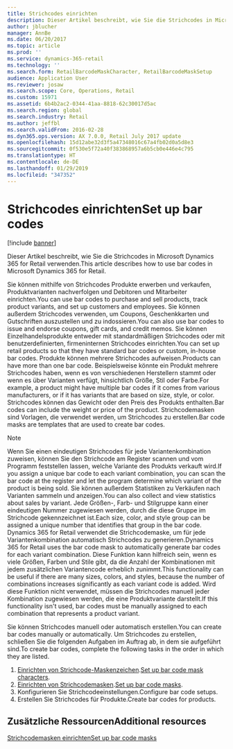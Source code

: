 ```yaml
---
title: Strichcodes einrichten
description: Dieser Artikel beschreibt, wie Sie die Strichcodes in Microsoft Dynamics 365 for Retail verwenden.
author: jblucher
manager: AnnBe
ms.date: 06/20/2017
ms.topic: article
ms.prod: ''
ms.service: dynamics-365-retail
ms.technology: ''
ms.search.form: RetailBarcodeMaskCharacter, RetailBarcodeMaskSetup
audience: Application User
ms.reviewer: josaw
ms.search.scope: Core, Operations, Retail
ms.custom: 15971
ms.assetid: 6b4b2ac2-0344-41aa-8818-62c30017d5ac
ms.search.region: global
ms.search.industry: Retail
ms.author: jeffbl
ms.search.validFrom: 2016-02-28
ms.dyn365.ops.version: AX 7.0.0, Retail July 2017 update
ms.openlocfilehash: 15d12abe32d3f5a47348016c67a4fb02d0a5d8e3
ms.sourcegitcommit: 0f530e5f72a40f383868957a6b5cb0e446e4c795
ms.translationtype: HT
ms.contentlocale: de-DE
ms.lasthandoff: 01/29/2019
ms.locfileid: "347352"
---
```

# <a name="set-up-bar-codes"></a><span data-ttu-id="35cfb-103">Strichcodes einrichten</span><span class="sxs-lookup"><span data-stu-id="35cfb-103">Set up bar codes</span></span>

[!include [banner](includes/banner.md)]

<span data-ttu-id="35cfb-104">Dieser Artikel beschreibt, wie Sie die Strichcodes in Microsoft Dynamics 365 for Retail verwenden.</span><span class="sxs-lookup"><span data-stu-id="35cfb-104">This article describes how to use bar codes in Microsoft Dynamics 365 for Retail.</span></span>

<span data-ttu-id="35cfb-105">Sie können mithilfe von Strichcodes Produkte erwerben und verkaufen, Produktvarianten nachverfolgen und Debitoren und Mitarbeiter einrichten.</span><span class="sxs-lookup"><span data-stu-id="35cfb-105">You can use bar codes to purchase and sell products, track product variants, and set up customers and employees.</span></span> <span data-ttu-id="35cfb-106">Sie können außerdem Strichcodes verwenden, um Coupons, Geschenkkarten und Gutschriften auszustellen und zu indossieren.</span><span class="sxs-lookup"><span data-stu-id="35cfb-106">You can also use bar codes to issue and endorse coupons, gift cards, and credit memos.</span></span> <span data-ttu-id="35cfb-107">Sie können Einzelhandelsprodukte entweder mit standardmäßigen Strichcodes oder mit benutzerdefinierten, firmeninternen Strichcodes einrichten.</span><span class="sxs-lookup"><span data-stu-id="35cfb-107">You can set up retail products so that they have standard bar codes or custom, in-house bar codes.</span></span> <span data-ttu-id="35cfb-108">Produkte können mehrere Strichcodes aufweisen.</span><span class="sxs-lookup"><span data-stu-id="35cfb-108">Products can have more than one bar code.</span></span> <span data-ttu-id="35cfb-109">Beispielsweise könnte ein Produkt mehrere Strichcodes haben, wenn es von verschiedenen Herstellern stammt oder wenn es über Varianten verfügt, hinsichtlich Größe, Stil oder Farbe.</span><span class="sxs-lookup"><span data-stu-id="35cfb-109">For example, a product might have multiple bar codes if it comes from various manufacturers, or if it has variants that are based on size, style, or color.</span></span> <span data-ttu-id="35cfb-110">Strichcodes können das Gewicht oder den Preis des Produkts enthalten.</span><span class="sxs-lookup"><span data-stu-id="35cfb-110">Bar codes can include the weight or price of the product.</span></span> <span data-ttu-id="35cfb-111">Strichcodemasken sind Vorlagen, die verwendet werden, um Strichcodes zu erstellen.</span><span class="sxs-lookup"><span data-stu-id="35cfb-111">Bar code masks are templates that are used to create bar codes.</span></span>

> [!NOTE]
> <span data-ttu-id="35cfb-112">Wenn Sie einen eindeutigen Strichcodes für jede Variantenkombination zuweisen, können Sie den Strichcode am Register scannen und vom Programm feststellen lassen, welche Variante des Produkts verkauft wird.</span><span class="sxs-lookup"><span data-stu-id="35cfb-112">If you assign a unique bar code to each variant combination, you can scan the bar code at the register and let the program determine which variant of the product is being sold.</span></span> <span data-ttu-id="35cfb-113">Sie können außerdem Statistiken zu Verkäufen nach Varianten sammeln und anzeigen.</span><span class="sxs-lookup"><span data-stu-id="35cfb-113">You can also collect and view statistics about sales by variant.</span></span> <span data-ttu-id="35cfb-114">Jede Größen-, Farb- und Stilgruppe kann einer eindeutigen Nummer zugewiesen werden, durch die diese Gruppe im Strichcode gekennzeichnet ist.</span><span class="sxs-lookup"><span data-stu-id="35cfb-114">Each size, color, and style group can be assigned a unique number that identifies that group in the bar code.</span></span> <span data-ttu-id="35cfb-115">Dynamics 365 for Retail verwendet die Strichcodemaske, um für jede Variantenkombination automatisch Strichcodes zu generieren.</span><span class="sxs-lookup"><span data-stu-id="35cfb-115">Dynamics 365 for Retail uses the bar code mask to automatically generate bar codes for each variant combination.</span></span> <span data-ttu-id="35cfb-116">Diese Funktion kann hilfreich sein, wenn es viele Größen, Farben und Stile gibt, da die Anzahl der Kombinationen mit jedem zusätzlichen Variantencode erheblich zunimmt.</span><span class="sxs-lookup"><span data-stu-id="35cfb-116">This functionality can be useful if there are many sizes, colors, and styles, because the number of combinations increases significantly as each variant code is added.</span></span> <span data-ttu-id="35cfb-117">Wird diese Funktion nicht verwendet, müssen die Strichcodes manuell jeder Kombination zugewiesen werden, die eine Produktvariante darstellt.</span><span class="sxs-lookup"><span data-stu-id="35cfb-117">If this functionality isn't used, bar codes must be manually assigned to each combination that represents a product variant.</span></span>

<span data-ttu-id="35cfb-118">Sie können Strichcodes manuell oder automatisch erstellen.</span><span class="sxs-lookup"><span data-stu-id="35cfb-118">You can create bar codes manually or automatically.</span></span> <span data-ttu-id="35cfb-119">Um Strichcodes zu erstellen, schließen Sie die folgenden Aufgaben im Auftrag ab, in dem sie aufgeführt sind.</span><span class="sxs-lookup"><span data-stu-id="35cfb-119">To create bar codes, complete the following tasks in the order in which they are listed.</span></span>

1. <span data-ttu-id="35cfb-120">[Einrichten von Strichcode-Maskenzeichen](set-up-bar-code-masks.md).</span><span class="sxs-lookup"><span data-stu-id="35cfb-120">[Set up bar code mask characters](set-up-bar-code-masks.md).</span></span>
2. <span data-ttu-id="35cfb-121">[Einrichten von Strichcodemasken](set-up-bar-code-masks.md).</span><span class="sxs-lookup"><span data-stu-id="35cfb-121">[Set up bar code masks](set-up-bar-code-masks.md).</span></span>
3. <span data-ttu-id="35cfb-122">Konfigurieren Sie Strichcodeeinstellungen.</span><span class="sxs-lookup"><span data-stu-id="35cfb-122">Configure bar code setups.</span></span>
4. <span data-ttu-id="35cfb-123">Erstellen Sie Strichcodes für Produkte.</span><span class="sxs-lookup"><span data-stu-id="35cfb-123">Create bar codes for products.</span></span>

## <a name="additional-resources"></a><span data-ttu-id="35cfb-124">Zusätzliche Ressourcen</span><span class="sxs-lookup"><span data-stu-id="35cfb-124">Additional resources</span></span>

[<span data-ttu-id="35cfb-125">Strichcodemasken einrichten</span><span class="sxs-lookup"><span data-stu-id="35cfb-125">Set up bar code masks</span></span>](set-up-bar-code-masks.md)
